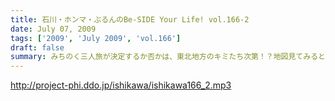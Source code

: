 ```yaml
---
title: 石川・ホンマ・ぶるんのBe-SIDE Your Life! vol.166-2
date: July 07, 2009
tags: ['2009', 'July 2009', 'vol.166']
draft: false
summary: みちのく三人旅が決定するか否かは、東北地方のキミたち次第！？地図見てみると東北って広大ですよね・・・。NAMAE
---
```


http://project-phi.ddo.jp/ishikawa/ishikawa166_2.mp3
